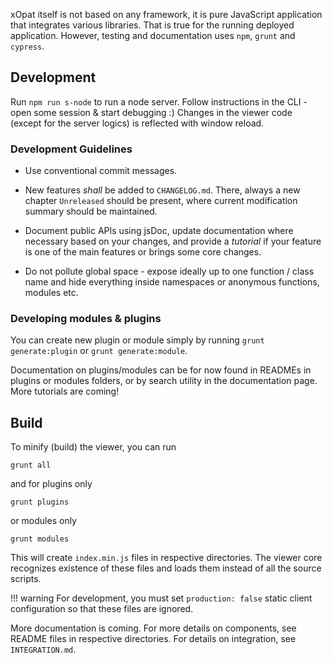 
xOpat itself is not based on any framework, it is pure JavaScript application that integrates
various libraries. That is true for the running deployed application.
However, testing and documentation uses ``npm``, `grunt` and `cypress`.

## Development

Run ``npm run s-node`` to run a node server. Follow instructions in the CLI - open
some session & start debugging :) Changes in the viewer code (except for the server logics)
is reflected with window reload.

### Development Guidelines

- Use conventional commit messages.

- New features _shall_ be added to ``CHANGELOG.md``. There, always a new chapter `Unreleased` should be
present, where current modification summary should be maintained.

- Document public APIs using jsDoc, update documentation where necessary based on your changes,
and provide a _tutorial_ if your feature is one of the main features or brings some core changes.

- Do not pollute global space - expose ideally up to one function / class name and hide everything inside
namespaces or anonymous functions, modules etc.

### Developing modules & plugins
You can create new plugin or module simply by running ``grunt generate:plugin``
or ``grunt generate:module``.

Documentation on plugins/modules can be for now found in READMEs in plugins or modules folders,
or by search utility in the documentation page. More tutorials are coming!

## Build

To minify (build) the viewer, you can run

`grunt all`

and for plugins only

``grunt plugins``

or modules only

``grunt modules``

This will create ``index.min.js`` files in respective directories. The viewer core recognizes
existence of these files and loads them instead of all the source scripts.

!!! warning
    For development, you
    must set `production: false` static client configuration so that these files are ignored.

More documentation is coming. For more details on components, see README files in respective directories.
For details on integration, see ``INTEGRATION.md``.

